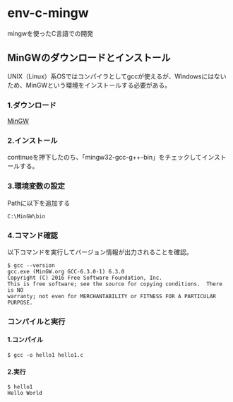 # env-c-mingw
mingwを使ったC言語での開発

## MinGWのダウンロードとインストール
UNIX（Linux）系OSではコンパイラとしてgccが使えるが、Windowsにはないため、MinGWという環境をインストールする必要がある。

### 1.ダウンロード
[MinGW](https://sourceforge.net/projects/mingw/)

### 2.インストール
continueを押下したのち、「mingw32-gcc-g++-bin」をチェックしてインストールする。

### 3.環境変数の設定
Pathに以下を追加する
```
C:\MinGW\bin
```
### 4.コマンド確認
以下コマンドを実行してバージョン情報が出力されることを確認。
```
$ gcc --version
gcc.exe (MinGW.org GCC-6.3.0-1) 6.3.0
Copyright (C) 2016 Free Software Foundation, Inc.
This is free software; see the source for copying conditions.  There is NO
warranty; not even for MERCHANTABILITY or FITNESS FOR A PARTICULAR PURPOSE.
```

### コンパイルと実行

#### 1.コンパイル
```
$ gcc -o hello1 hello1.c
```

#### 2.実行
```
$ hello1
Hello World
```